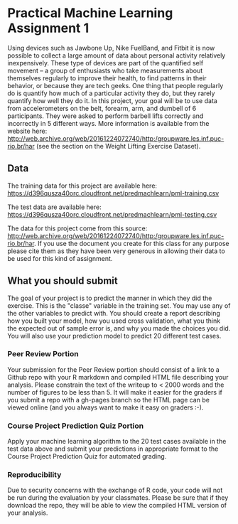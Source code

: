 # Practical Machine Learning Assignment 1

Using devices such as Jawbone Up, Nike FuelBand, and Fitbit it is now possible to collect a large amount of data about 
personal activity relatively inexpensively. These type of devices are part of the quantified self movement – a group of enthusiasts 
who take measurements about themselves regularly to improve their health, to find patterns in their behavior, or because they are tech 
geeks. One thing that people regularly do is quantify how much of a particular activity they do, but they rarely quantify how well they 
do it. In this project, your goal will be to use data from accelerometers on the belt, forearm, arm, and dumbell of 6 participants. They 
were asked to perform barbell lifts correctly and incorrectly in 5 different ways. More information is available from the website 
here: http://web.archive.org/web/20161224072740/http:/groupware.les.inf.puc-rio.br/har (see the section on the Weight Lifting Exercise 
Dataset).
 
## Data

The training data for this project are available here:
https://d396qusza40orc.cloudfront.net/predmachlearn/pml-training.csv

The test data are available here:
https://d396qusza40orc.cloudfront.net/predmachlearn/pml-testing.csv

The data for this project come from this source: 
http://web.archive.org/web/20161224072740/http:/groupware.les.inf.puc-rio.br/har. 
If you use the document you create for this class for any purpose please cite them as they have been very generous in allowing their 
data to be used for this kind of assignment.

## What you should submit

The goal of your project is to predict the manner in which they did the exercise. This is the "classe" variable in the training set. You may use any of the other variables to predict with. You should create a report describing how you built your model, how you used cross validation, what you think the expected out of sample error is, and why you made the choices you did. You will also use your prediction model to predict 20 different test cases.

### Peer Review Portion

Your submission for the Peer Review portion should consist of a link to a Github repo with your R markdown and compiled HTML file describing your analysis. Please constrain the text of the writeup to < 2000 words and the number of figures to be less than 5. It will make it easier for the graders if you submit a repo with a gh-pages branch so the HTML page can be viewed online (and you always want to make it easy on graders :-).
 
### Course Project Prediction Quiz Portion

Apply your machine learning algorithm to the 20 test cases available in the test data above and submit your predictions in appropriate format to the Course Project Prediction Quiz for automated grading.

### Reproducibility

Due to security concerns with the exchange of R code, your code will not be run during the evaluation by your classmates. Please be sure that if they download the repo, they will be able to view the compiled HTML version of your analysis.
